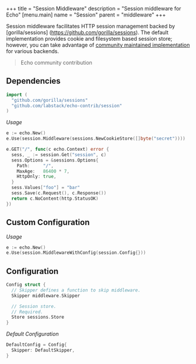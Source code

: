 +++
title = "Session Middleware"
description = "Session middleware for Echo"
[menu.main]
  name = "Session"
  parent = "middleware"
+++

Session middleware facilitates HTTP session management backed by [gorilla/sessions]
(https://github.com/gorilla/sessions). The default implementation provides cookie and
filesystem based session store; however, you can take advantage of [community maintained
implementation](https://github.com/gorilla/sessions#store-implementations) for various backends.

> Echo community contribution 

## Dependencies

```go
import (
  "github.com/gorilla/sessions"
  "github.com/labstack/echo-contrib/session"
)
```

*Usage*

```go
e := echo.New()
e.Use(session.Middleware(sessions.NewCookieStore([]byte("secret"))))

e.GET("/", func(c echo.Context) error {
  sess, _ := session.Get("session", c)
  sess.Options = &sessions.Options{
    Path:     "/",
    MaxAge:   86400 * 7,
    HttpOnly: true,
  }
  sess.Values["foo"] = "bar"
  sess.Save(c.Request(), c.Response())
  return c.NoContent(http.StatusOK)
})
```

## Custom Configuration

*Usage*

```go
e := echo.New()
e.Use(session.MiddlewareWithConfig(session.Config{}))
```

## Configuration

```go
Config struct {
  // Skipper defines a function to skip middleware.
  Skipper middleware.Skipper

  // Session store.
  // Required.
  Store sessions.Store
}
```

*Default Configuration*

```go
DefaultConfig = Config{
  Skipper: DefaultSkipper,
}
```
